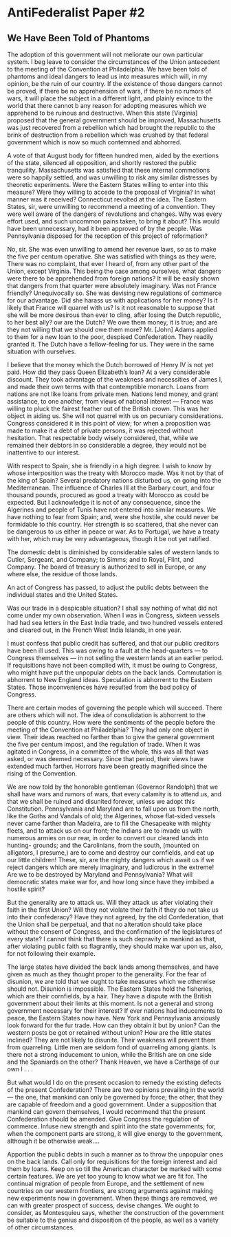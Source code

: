 # AntiFederalist Paper #2
## We Have Been Told of Phantoms

The adoption of this government will not meliorate our own particular system. I beg leave to consider the circumstances of the Union antecedent to the meeting of the Convention at Philadelphia. We have been told of phantoms and ideal dangers to lead us into measures which will, in my opinion, be the ruin of our country. If the existence of those dangers cannot be proved, if there be no apprehension of wars, if there be no rumors of wars, it will place the subject in a different light, and plainly evince to the world that there cannot b any reason for adopting measures which we apprehend to be ruinous and destructive. When this state [Virginia] proposed that the general government should be improved, Massachusetts was just recovered from a rebellion which had brought the republic to the brink of destruction from a rebellion which was crushed by that federal government which is now so much contemned and abhorred.

A vote of that August body for fifteen hundred men, aided by the exertions of the state, silenced all opposition, and shortly restored the public tranquility. Massachusetts was satisfied that these internal commotions were so happily settled, and was unwilling to risk any similar distresses by theoretic experiments. Were the Eastern States willing to enter into this measure? Were they willing to accede to the proposal of Virginia? In what manner was it received? Connecticut revolted at the idea. The Eastern States, sir, were unwilling to recommend a meeting of a convention. They were well aware of the dangers of revolutions and changes. Why was every effort used, and such uncommon pains taken, to bring it about? This would have been unnecessary, had it been approved of by the people. Was Pennsylvania disposed for the reception of this project of reformation?

No, sir. She was even unwilling to amend her revenue laws, so as to make the five per centum operative. She was satisfied with things as they were. There was no complaint, that ever I heard of, from any other part of the Union, except Virginia. This being the case among ourselves, what dangers were there to be apprehended from foreign nations? It will be easily shown that dangers from that quarter were absolutely imaginary. Was not France friendly? Unequivocally so. She was devising new regulations of commerce for our advantage. Did she harass us with applications for her money? Is it likely that France will quarrel with us? Is it not reasonable to suppose that she will be more desirous than ever to cling, after losing the Dutch republic, to her best ally? ow are the Dutch? We owe them money, it is true; and are they not willing that we should owe them more? Mr. [John] Adams applied to them for a new loan to the poor, despised Confederation. They readily granted it. The Dutch have a fellow-feeling for us. They were in the same situation with ourselves.

I believe that the money which the Dutch borrowed of Henry IV is not yet paid. How did they pass Queen Elizabeth’s loan? At a very considerable discount. They took advantage of the weakness and necessities of James I, and made their own terms with that contemptible monarch. Loans from nations are not like loans from private men. Nations lend money, and grant assistance, to one another, from views of national interest — France was willing to pluck the fairest feather out of the British crown. This was her object in aiding us. She will not quarrel with us on pecuniary considerations. Congress considered it in this point of view; for when a proposition was made to make it a debt of private persons, it was rejected without hesitation. That respectable body wisely considered, that, while we remained their debtors in so considerable a degree, they would not be inattentive to our interest.

With respect to Spain, she is friendly in a high degree. I wish to know by whose interposition was the treaty with Morocco made. Was it not by that of the king of Spain? Several predatory nations disturbed us, on going into the Mediterranean. The influence of Charles III at the Barbary court, and four thousand pounds, procured as good a treaty with Morocco as could be expected. But I acknowledge it is not of any consequence, since the Algerines and people of Tunis have not entered into similar measures. We have nothing to fear from Spain; and, were she hostile, she could never be formidable to this country. Her strength is so scattered, that she never can be dangerous to us either in peace or war. As to Portugal, we have a treaty with her, which may be very advantageous, though it be not yet ratified.

The domestic debt is diminished by considerable sales of western lands to Cutler, Sergeant, and Company; to Simms; and to Royal, Flint, and Company. The board of treasury is authorized to sell in Europe, or any where else, the residue of those lands.

An act of Congress has passed, to adjust the public debts between the individual states and the United States.

Was our trade in a despicable situation? I shall say nothing of what did not come under my own observation. When I was in Congress, sixteen vessels had had sea letters in the East India trade, and two hundred vessels entered and cleared out, in the French West India Islands, in one year.

I must confess that public credit has suffered, and that our public creditors have been ill used. This was owing to a fault at the head-quarters — to Congress themselves — in not selling the western lands at an earlier period. If requisitions have not been complied with, it must be owing to Congress, who might have put the unpopular debts on the back lands. Commutation is abhorrent to New England ideas. Speculation is abhorrent to the Eastern States. Those inconveniences have resulted from the bad policy of Congress.

There are certain modes of governing the people which will succeed. There are others which will not. The idea of consolidation is abhorrent to the people of this country. How were the sentiments of the people before the meeting of the Convention at Philadelphia? They had only one object in view. Their ideas reached no farther than to give the general government the five per centum impost, and the regulation of trade. When it was agitated in Congress, in a committee of the whole, this was all that was asked, or was deemed necessary. Since that period, their views have extended much farther. Horrors have been greatly magnified since the rising of the Convention.

We are now told by the honorable gentleman (Governor Randolph) that we shall have wars and rumors of wars, that every calamity is to attend us, and that we shall be ruined and disunited forever, unless we adopt this Constitution. Pennsylvania and Maryland are to fall upon us from the north, like the Goths and Vandals of old; the Algerines, whose flat-sided vessels never came farther than Madeira, are to fill the Chesapeake with mighty fleets, and to attack us on our front; the Indians are to invade us with numerous armies on our rear, in order to convert our cleared lands into hunting- grounds; and the Carolinians, from the south, (mounted on alligators, I presume,) are to come and destroy our cornfields, and eat up our little children! These, sir, are the mighty dangers which await us if we reject dangers which are merely imaginary, and ludicrous in the extreme! Are we to be destroyed by Maryland and Pennsylvania? What will democratic states make war for, and how long since have they imbibed a hostile spirit?

But the generality are to attack us. Will they attack us after violating their faith in the first Union? Will they not violate their faith if they do not take us into their confederacy? Have they not agreed, by the old Confederation, that the Union shall be perpetual, and that no alteration should take place without the consent of Congress, and the confirmation of the legislatures of every state? I cannot think that there is such depravity in mankind as that, after violating public faith so flagrantly, they should make war upon us, also, for not following their example.

The large states have divided the back lands among themselves, and have given as much as they thought proper to the generality. For the fear of disunion, we are told that we ought to take measures which we otherwise should not. Disunion is impossible. The Eastern States hold the fisheries, which are their cornfields, by a hair. They have a dispute with the British government about their limits at this moment. Is not a general and strong government necessary for their interest? If ever nations had inducements to peace, the Eastern States now have. New York and Pennsylvania anxiously look forward for the fur trade. How can they obtain it but by union? Can the western posts be got or retained without union? How are the little states inclined? They are not likely to disunite. Their weakness will prevent them from quarreling. Little men are seldom fond of quarreling among giants. Is there not a strong inducement to union, while the British are on one side and the Spaniards on the other? Thank Heaven, we have a Carthage of our own I . . .

But what would I do on the present occasion to remedy the existing defects of the present Confederation? There are two opinions prevailing in the world — the one, that mankind can only be governed by force; the other, that they are capable of freedom and a good government. Under a supposition that mankind can govern themselves, I would recommend that the present Confederation should be amended. Give Congress the regulation of commerce. Infuse new strength and spirit into the state governments; for, when the component parts are strong, it will give energy to the government, although it be otherwise weak….

Apportion the public debts in such a manner as to throw the unpopular ones on the back lands. Call only for requisitions for the foreign interest and aid them by loans. Keep on so till the American character be marked with some certain features. We are yet too young to know what we are fit for. The continual migration of people from Europe, and the settlement of new countries on our western frontiers, are strong arguments against making new experiments now in government. When these things are removed, we can with greater prospect of success, devise changes. We ought to consider, as Montesquieu says, whether the construction of the government be suitable to the genius and disposition of the people, as well as a variety of other circumstances.
